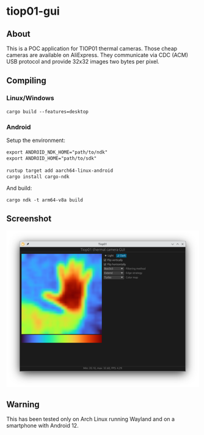 # tiop01-gui

## About
This is a POC application for TIOP01 thermal cameras. Those cheap cameras are available on AliExpress. They communicate via CDC (ACM) USB protocol and provide 32x32 images two bytes per pixel. 

## Compiling
### Linux/Windows
```
cargo build --features=desktop
```
### Android
Setup the environment:
```
export ANDROID_NDK_HOME="path/to/ndk"
export ANDROID_HOME="path/to/sdk"

rustup target add aarch64-linux-android
cargo install cargo-ndk
```
And build:
```
cargo ndk -t arm64-v8a build
```

## Screenshot
![](screenshot.png)

## Warning
This has been tested only on Arch Linux running Wayland and on a smartphone with Android 12.
